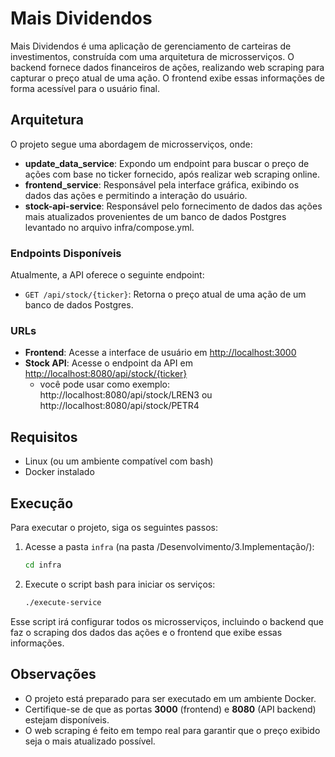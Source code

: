 # Mais Dividendos

Mais Dividendos é uma aplicação de gerenciamento de carteiras de investimentos, construída com uma arquitetura de microsserviços. O backend fornece dados financeiros de ações, realizando web scraping para capturar o preço atual de uma ação. O frontend exibe essas informações de forma acessível para o usuário final.

## Arquitetura

O projeto segue uma abordagem de microsserviços, onde:

- **update_data_service**: Expondo um endpoint para buscar o preço de ações com base no ticker fornecido, após realizar web scraping online.
- **frontend_service**: Responsável pela interface gráfica, exibindo os dados das ações e permitindo a interação do usuário.
- **stock-api-service**: Responsável pelo fornecimento de dados das ações mais atualizados provenientes de um banco de dados Postgres levantado no arquivo infra/compose.yml.

### Endpoints Disponíveis

Atualmente, a API oferece o seguinte endpoint:

- `GET /api/stock/{ticker}`: Retorna o preço atual de uma ação de um banco de dados Postgres.

### URLs

- **Frontend**: Acesse a interface de usuário em [http://localhost:3000](http://localhost:3000)
- **Stock API**: Acesse o endpoint da API em [http://localhost:8080/api/stock/{ticker}](http://localhost:8080/api/stock/{ticker})
    -  você pode usar como exemplo: http://localhost:8080/api/stock/LREN3 ou http://localhost:8080/api/stock/PETR4

## Requisitos

- Linux (ou um ambiente compatível com bash)
- Docker instalado

## Execução

Para executar o projeto, siga os seguintes passos:

1. Acesse a pasta `infra` (na pasta /Desenvolvimento/3.Implementação/):
    ```bash
    cd infra
    ```

2. Execute o script bash para iniciar os serviços:
    ```bash
    ./execute-service
    ```

Esse script irá configurar todos os microsserviços, incluindo o backend que faz o scraping dos dados das ações e o frontend que exibe essas informações.

## Observações

- O projeto está preparado para ser executado em um ambiente Docker.
- Certifique-se de que as portas **3000** (frontend) e **8080** (API backend) estejam disponíveis.
- O web scraping é feito em tempo real para garantir que o preço exibido seja o mais atualizado possível.
